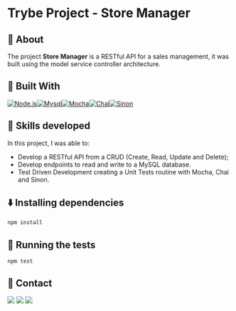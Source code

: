 # Trybe Project - Store Manager

## 📝 About

The project **Store Manager** is a RESTful API for a sales management, it was built using the model service controller architecture.

## 🚀 Built With

[![Node.js][Node.js]][Node.js-url][![Mysql][Mysql]][Mysql-url][![Mocha][Mocha]][Mocha-url][![Chai][Chai]][Chai-url][![Sinon][Sinon]][Sinon-url]


## 📌 Skills developed

In this project, I was able to:

- Develop a RESTful API from a CRUD (Create, Read, Update and Delete);
- Develop endpoints to read and write to a MySQL database.
- Test Driven Development creating a Unit Tests routine with Mocha, Chai and Sinon.
  
## ⬇️ Installing dependencies


  ```bash
  npm install
  ``` 

## 🧪 Running the tests

  ```
  npm test
  ```

## 💬 Contact

<div>
  <a href = "https://wa.me/41999240022"><img src="https://img.shields.io/badge/WhatsApp-25D366?style=for-the-badge&logo=whatsapp&logoColor=white" target="_blank"></a>
  <a href = "mailto:varelathierry@gmail.com"><img src="https://img.shields.io/badge/-Gmail-%23333?style=for-the-badge&logo=gmail&logoColor=white" target="_blank"></a>
  <a href="https://www.linkedin.com/in/varela-thierry" target="_blank"><img src="https://img.shields.io/badge/-LinkedIn-%230077B5?style=for-the-badge&logo=linkedin&logoColor=white"
</div>


[Node.js]: https://img.shields.io/badge/Node.js-43853D?style=for-the-badge&logo=node.js&logoColor=white
[Node.js-url]: https://nodejs.org/
[Mysql]: https://img.shields.io/badge/MySQL-00000F?style=for-the-badge&logo=mysql&logoColor=white
[Mysql-url]: https://dev.mysql.com/doc/
[Mocha]: https://img.shields.io/badge/mocha.js-323330?style=for-the-badge&logo=mocha&logoColor=Brown
[Mocha-url]: https://mochajs.org/
[Chai]: https://img.shields.io/badge/chai.js-323330?style=for-the-badge&logo=chai&logoColor=red
[Chai-url]: https://www.chaijs.com/
[Sinon]: https://img.shields.io/badge/sinon.js-323330?style=for-the-badge&logo=sinon
[Sinon-url]: https://sinonjs.org/releases/latest/
